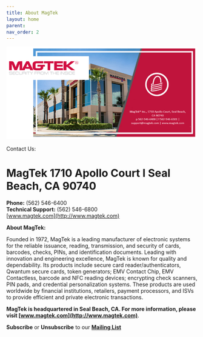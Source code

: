 ```yaml
---
title: About MagTek
layout: home
parent: 
nav_order: 2
---
```


![alt text](image.png)

Contact Us:
# MagTek  1710 Apollo Court I Seal Beach, CA 90740  
**Phone:** (562) 546-6400  
**Technical Support:** (562) 546-6800  
[www.magtek.com](http://www.magtek.com)  

**About MagTek:**

Founded in 1972, MagTek is a leading manufacturer of electronic systems for the reliable issuance, reading, transmission, and security of cards, barcodes, checks, PINs, and identification documents. Leading with innovation and engineering excellence, MagTek is known for quality and dependability. Its products include secure card reader/authenticators, Qwantum secure cards, token generators; EMV Contact Chip, EMV Contactless, barcode and NFC reading devices; encrypting check scanners, PIN pads, and credential personalization systems. These products are used worldwide by financial institutions, retailers, payment processors, and ISVs to provide efficient and private electronic transactions.

**MagTek is headquartered in Seal Beach, CA. For more information, please visit [www.magtek.com](http://www.magtek.com)**.


**Subscribe** or **Unsubscribe** to our [**Mailing List**](https://www.magtek.com/about/contact)
